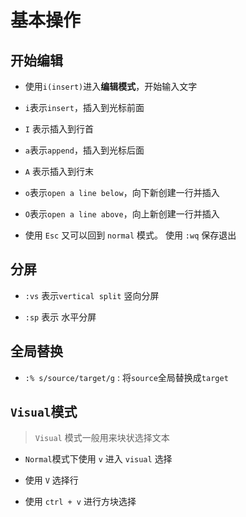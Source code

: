 # 基本操作

## 开始编辑

* 使用`i(insert)`进入**编辑模式**，开始输入文字

* `i`表示`insert`，插入到光标前面

* `I` 表示插入到行首

* `a`表示`append`，插入到光标后面

* `A` 表示插入到行末

* `o`表示`open a line below`，向下新创建一行并插入
 
* `O`表示`open a line above`，向上新创建一行并插入

* 使用 `Esc` 又可以回到 `normal` 模式。 使用 `:wq` 保存退出

## 分屏

* `:vs` 表示`vertical split` 竖向分屏

* `:sp` 表示 水平分屏 

## 全局替换

* `:% s/source/target/g` : 将`source`全局替换成`target`

## `Visual`模式

> `Visual` 模式一般用来块状选择文本

* `Normal`模式下使用 `v` 进入 `visual` 选择

* 使用 `V` 选择行

* 使用 `ctrl + v` 进行方块选择